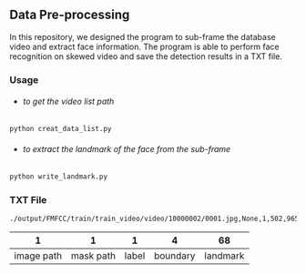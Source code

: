 ## Data Pre-processing

In this repository, we designed the program to sub-frame the database video and extract face information. The program is able to perform face recognition on skewed video and save the detection results in a TXT file.

### Usage

- ###### to get the video list path

```python
python creat_data_list.py
```

- ###### to extract the landmark of the face from the sub-frame

```python
python write_landmark.py
```

### TXT File

```
./output/FMFCC/train/train_video/video/10000002/0001.jpg,None,1,502,965,348,810,370,651,371,704,378,755,387,805,404,852,430,894,465,932,508,963,558,974,610,967,660,939,702,904,735,864,758,820,773,771,786,721,793,669,401,593,426,562,464,549,505,551,543,565,608,564,648,555,692,557,730,574,755,607,573,621,571,646,569,671,566,697,529,741,547,744,566,748,585,747,604,744,445,633,467,617,495,618,516,638,492,643,464,641,633,643,654,624,682,626,705,643,683,651,654,650,494,827,517,798,546,781,564,786,581,783,611,802,639,833,612,864,583,877,563,879,543,876,517,862,508,827,546,807,563,808,580,809,624,832,582,845,564,846,546,844
```

|     1      |     1     |   1   |    4     |    68    |
| :--------: | :-------: | :---: | :------: | :------: |
| image path | mask path | label | boundary | landmark |

